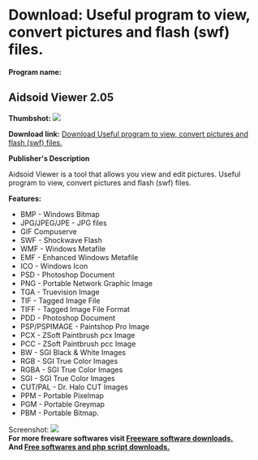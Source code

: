 # Download: Useful program to view, convert pictures and flash (swf) files.

**Program name:**

## Aidsoid Viewer 2.05

  
**Thumbshot:** ![](http://www.freewarefiles.com/screenshot/aidsoidviewer_md.gif)   
  
**Download link:** [Download Useful program to view, convert pictures and flash (swf) files.](http://freesoftwares.boysofts.com/Aidsoid-Viewer_program_17778.html)  
  


**Publisher's Description**  
  


Aidsoid Viewer is a tool that allows you view and edit pictures. Useful program to view, convert pictures and flash (swf) files. 

**Features:**

  * BMP - Windows Bitmap 
  * JPG/JPEG/JPE - JPG files 
  * GIF Compuserve 
  * SWF - Shockwave Flash 
  * WMF - Windows Metafile 
  * EMF - Enhanced Windows Metafile 
  * ICO - Windows Icon 
  * PSD - Photoshop Document 
  * PNG - Portable Network Graphic Image 
  * TGA - Truevision Image 
  * TIF - Tagged Image File 
  * TIFF - Tagged Image File Format 
  * PDD - Photoshop Document 
  * PSP/PSPIMAGE - Paintshop Pro Image 
  * PCX - ZSoft Paintbrush pcx Image 
  * PCC - ZSoft Paintbrush pcc Image 
  * BW - SGI Black & White Images 
  * RGB - SGI True Color Images 
  * RGBA - SGI True Color Images 
  * SGI - SGI True Color Images 
  * CUT/PAL - Dr. Halo CUT Images 
  * PPM - Portable Pixelmap 
  * PGM - Portable Greymap 
  * PBM - Portable Bitmap. 

  
  
Screenshot: ![](http://www.freewarefiles.com/screenshot/aidsoidviewer.gif)   
**For more freeware softwares visit [Freeware software downloads.](http://freesoftwares.boysofts.com/)**   
**And [Free softwares and php script downloads.](http://www.boysofts.com/)**
